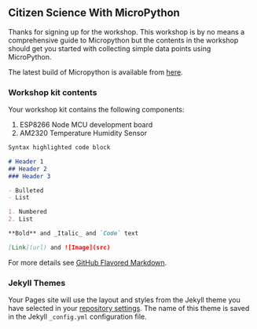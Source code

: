## Citizen Science With MicroPython

Thanks for signing up for the workshop. This workshop is by no means a comprehensive guide to Micropython but the contents in the workshop should get you started with collecting simple data points using MicroPython. 

The latest build of Micropython is available from [here](http://micropython.org/download#esp8266).  

### Workshop kit contents

Your workshop kit contains the following components:

1. ESP8266 Node MCU development board
2. AM2320 Temperature Humidity Sensor 
```markdown
Syntax highlighted code block

# Header 1
## Header 2
### Header 3

- Bulleted
- List

1. Numbered
2. List

**Bold** and _Italic_ and `Code` text

[Link](url) and ![Image](src)
```

For more details see [GitHub Flavored Markdown](https://guides.github.com/features/mastering-markdown/).

### Jekyll Themes

Your Pages site will use the layout and styles from the Jekyll theme you have selected in your [repository settings](https://github.com/sai-y/micropython_workshop/settings). The name of this theme is saved in the Jekyll `_config.yml` configuration file.

